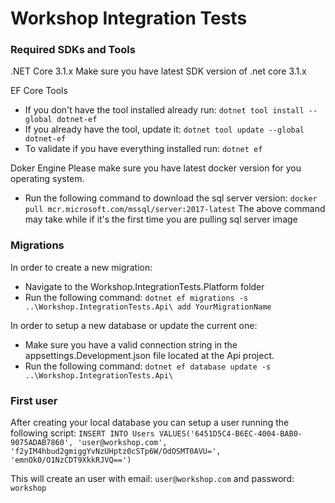 # Workshop Integration Tests

### Required SDKs and Tools

.NET Core 3.1.x
Make sure you have latest SDK version of .net core 3.1.x

EF Core Tools
- If you don't have the tool installed already run: `dotnet tool install --global dotnet-ef`
- If you already have the tool, update it: `dotnet tool update --global dotnet-ef`
- To validate if you have everything installed run: `dotnet ef`

Doker Engine
Please make sure you have latest docker version for you operating system.
- Run the following command to download the sql server version: `docker pull mcr.microsoft.com/mssql/server:2017-latest`
The above command may take while if it's the first time you are pulling sql server image

### Migrations
In order to create a new migration:
- Navigate to the Workshop.IntegrationTests.Platform folder
- Run the following command: `dotnet ef migrations -s ..\Workshop.IntegrationTests.Api\ add YourMigrationName`

In order to setup a new database or update the current one:
- Make sure you have a valid connection string in the appsettings.Development.json file located at the Api project.
- Run the following command: `dotnet ef database update -s ..\Workshop.IntegrationTests.Api\`

### First user
After creating your local database you can setup a user running the following script:
`INSERT INTO Users VALUES('6451D5C4-B6EC-4004-BAB0-9075ADAB7860', 'user@workshop.com', 'f2yIM4hbud2gmiggYvNzUHptz0cSTp6W/OdOSMT0AVU=', 'emnOk0/O1NzCDT9XkkRJVQ==')`

This will create an user with email: `user@workshop.com` and password: `workshop`

